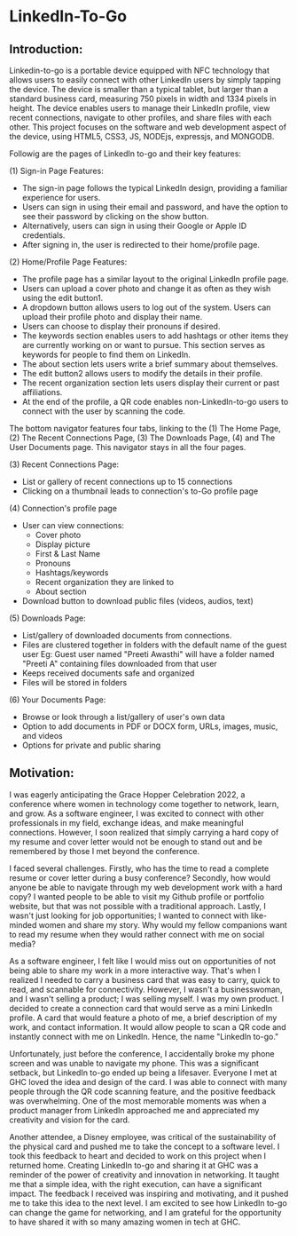 # LinkedIn-To-Go

## Introduction: 
Linkedin-to-go is a portable device equipped with NFC technology that allows users to easily connect with other LinkedIn users by simply tapping the device. The device is smaller than a typical tablet, but larger than a standard business card, measuring 750 pixels in width and 1334 pixels in height. The device enables users to manage their LinkedIn profile, view recent connections, navigate to other profiles, and share files with each other. This project focuses on the software and web development aspect of the device, using HTML5, CSS3, JS, NODEjs, expressjs, and MONGODB. 

Followig are the pages of LinkedIn to-go and their key features:

(1) Sign-in Page Features: 
* The sign-in page follows the typical LinkedIn design, providing a familiar experience for users. 
* Users can sign in using their email and password, and have the option to see their password by clicking on the show button. 
* Alternatively, users can sign in using their Google or Apple ID credentials.
* After signing in, the user is redirected to their home/profile page.

(2) Home/Profile Page Features: 
* The profile page has a similar layout to the original LinkedIn profile page. 
* Users can upload a cover photo and change it as often as they wish using the edit button1. 
* A dropdown button allows users to log out of the system. Users can upload their profile photo and display their name. 
* Users can choose to display their pronouns if desired. 
* The keywords section enables users to add hashtags or other items they are currently working on or want to pursue. This section serves as keywords for people to find them on LinkedIn. 
* The about section lets users write a brief summary about themselves. 
* The edit button2 allows users to modify the details in their profile. 
* The recent organization section lets users display their current or past affiliations.
* At the end of the profile, a QR code enables non-LinkedIn-to-go users to connect with the user by scanning the code. 

The bottom navigator features four tabs, linking to the 
(1) The Home Page,
(2) The Recent Connections Page, 
(3) The Downloads Page, 
(4) and The User Documents page.
This navigator stays in all the four pages.

(3) Recent Connections Page: 
* List or gallery of recent connections up to 15 connections 
* Clicking on a thumbnail leads to connection's to-Go profile page 

(4) Connection's profile page
* User can view connections: 
  * Cover photo
  * Display picture
  * First & Last Name 
  * Pronouns 
  * Hashtags/keywords
  * Recent organization they are linked to 
  * About section
* Download button to download public files (videos, audios, text) 

(5) Downloads Page: 
* List/gallery of downloaded documents from connections. 
* Files are clustered together in folders with the default name of the guest user Eg: Guest user named "Preeti Awasthi" will have a folder named "Preeti A" containing files downloaded from that user 
* Keeps received documents safe and organized 
* Files will be stored in folders 

(6) Your Documents Page: 
* Browse or look through a list/gallery of user's own data 
* Option to add documents in PDF or DOCX form, URLs, images, music, and videos
* Options for private and public sharing

## Motivation: 

I was eagerly anticipating the Grace Hopper Celebration 2022, a conference where women in technology come together to network, learn, and grow. As a software engineer, I was excited to connect with other professionals in my field, exchange ideas, and make meaningful connections. However, I soon realized that simply carrying a hard copy of my resume and cover letter would not be enough to stand out and be remembered by those I met beyond the conference.

 I faced several challenges. 
Firstly, who has the time to read a complete resume or cover letter during a busy conference? 
Secondly, how would anyone be able to navigate through my web development work with a hard copy? I wanted people to be able to visit my Github profile or portfolio website, but that was not possible with a traditional approach.
 Lastly, I wasn't just looking for job opportunities; I wanted to connect with like-minded women and share my story. Why would my fellow companions want to read my resume when they would rather connect with me on social media? 

As a software engineer, I felt like I would miss out on opportunities of not being able to share my work in a more interactive way. That's when I realized I needed to carry a business card that was easy to carry, quick to read, and scannable for connectivity. However, I wasn't a businesswoman, and I wasn't selling a product; I was selling myself. I was my own product. I decided to create a connection card that would serve as a mini LinkedIn profile. A card that would feature a photo of me, a brief description of my work, and contact information. It would allow people to scan a QR code and instantly connect with me on LinkedIn. Hence, the name "LinkedIn to-go." 

Unfortunately, just before the conference, I accidentally broke my phone screen and was unable to navigate my phone. This was a significant setback, but LinkedIn to-go ended up being a lifesaver. Everyone I met at GHC loved the idea and design of the card. I was able to connect with many people through the QR code scanning feature, and the positive feedback was overwhelming. One of the most memorable moments was when a product manager from LinkedIn approached me and appreciated my creativity and vision for the card. 

Another attendee, a Disney employee, was critical of the sustainability of the physical card and pushed me to take the concept to a software level. I took this feedback to heart and decided to work on this project when I returned home. Creating LinkedIn to-go and sharing it at GHC was a reminder of the power of creativity and innovation in networking. It taught me that a simple idea, with the right execution, can have a significant impact. The feedback I received was inspiring and motivating, and it pushed me to take this idea to the next level. I am excited to see how LinkedIn to-go can change the game for networking, and I am grateful for the opportunity to have shared it with so many amazing women in tech at GHC.



